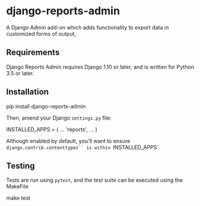# django-reports-admin

A Django Admin add-on which adds functionality to export data in customized forms of output,

## Requirements

Django Reports Admin requires Django 1.10 or later, and is written for Python 3.5 or later.

## Installation

  pip install django-reports-admin

Then, amend your Django `settings.py` file:

  INSTALLED_APPS = (
    ...
    'reports',
    ...
  )

Although enabled by default, you'll want to ensure
`django.contrib.contenttypes`` is within `INSTALLED_APPS`.

## Testing

Tests are run using `pytest`, and the test suite can be executed using the
MakeFile

  make test

